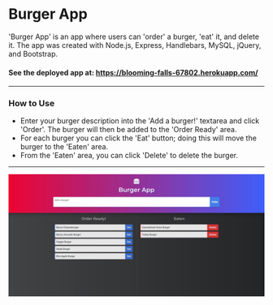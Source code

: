 # Burger App
'Burger App' is an app where users can 'order' a burger, 'eat' it, and delete it. The app was created with Node.js, Express, Handlebars, MySQL, jQuery, and Bootstrap. 

#### See the deployed app at: https://blooming-falls-67802.herokuapp.com/
---
### How to Use
* Enter your burger description into the 'Add a burger!' textarea and click 'Order'. The burger will then be added to the 'Order Ready' area.
* For each burger you can click the 'Eat' button; doing this will move the burger to the 'Eaten' area.
* From the 'Eaten' area, you can click 'Delete' to delete the burger.

---
![Screen cap of app.](/public/assets/images/burger-app.JPG)